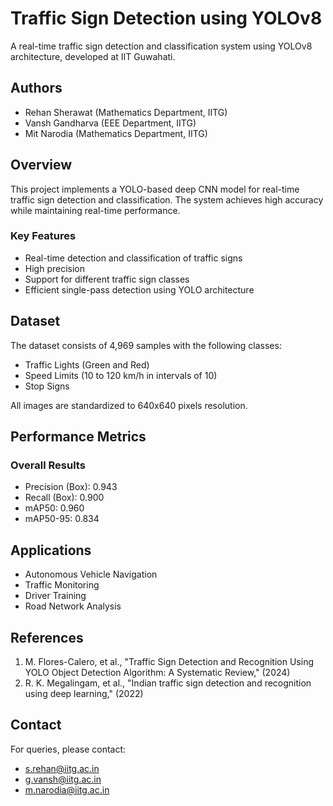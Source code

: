 # Traffic Sign Detection using YOLOv8

A real-time traffic sign detection and classification system using YOLOv8 architecture, developed at IIT Guwahati.

## Authors
- Rehan Sherawat (Mathematics Department, IITG)
- Vansh Gandharva (EEE Department, IITG)
- Mit Narodia (Mathematics Department, IITG)

## Overview
This project implements a YOLO-based deep CNN model for real-time traffic sign detection and classification. The system achieves high accuracy while maintaining real-time performance.

### Key Features
- Real-time detection and classification of traffic signs
- High precision
- Support for different traffic sign classes
- Efficient single-pass detection using YOLO architecture

## Dataset
The dataset consists of 4,969 samples with the following classes:
- Traffic Lights (Green and Red)
- Speed Limits (10 to 120 km/h in intervals of 10)
- Stop Signs

All images are standardized to 640x640 pixels resolution.

## Performance Metrics
### Overall Results
- Precision (Box): 0.943
- Recall (Box): 0.900
- mAP50: 0.960
- mAP50-95: 0.834

## Applications
- Autonomous Vehicle Navigation
- Traffic Monitoring
- Driver Training
- Road Network Analysis

## References
1. M. Flores-Calero, et al., "Traffic Sign Detection and Recognition Using YOLO Object Detection Algorithm: A Systematic Review," (2024)
2. R. K. Megalingam, et al., "Indian traffic sign detection and recognition using deep learning," (2022)

## Contact
For queries, please contact:
- s.rehan@iitg.ac.in
- g.vansh@iitg.ac.in
- m.narodia@iitg.ac.in
